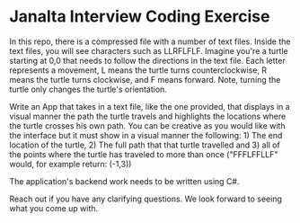 #  Janalta Interview Coding Exercise

In this repo, there is a compressed file with a number of text files. Inside the text files, you will see characters such as LLRFLFLF. Imagine you're a turtle starting at 0,0 that needs to follow the directions in the text file. Each letter represents a movement, L means the turtle turns counterclockwise, R means the turtle turns clockwise, and F means forward. Note, turning the turtle only changes the turtle's orientation.

Write an App that takes in a text file, like the one provided, that displays in a visual manner the path the turtle travels and highlights the locations where the turtle crosses his own path. You can be creative as you would like with the interface but it must show in a visual manner the following: 1) The end location of the turtle, 2) The full path that that turtle travelled and 3) all of the points where the turtle has traveled to more than once ("FFFLFFLLF" would, for example return: (-1,3))

The application's backend work needs to be written using C#.

Reach out if you have any clarifying questions. We look forward to seeing what you come up with.
